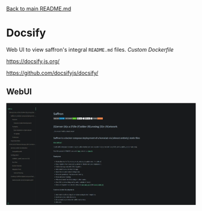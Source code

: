[Back to main README.md](../../README.md)

# Docsify

Web UI to view saffron's integral `README.md` files. _Custom Dockerfile_

<https://docsify.js.org/>

<https://github.com/docsifyjs/docsify/>

## WebUI

![Docsify UI](../../resources/screenshots/docsify.webp)
